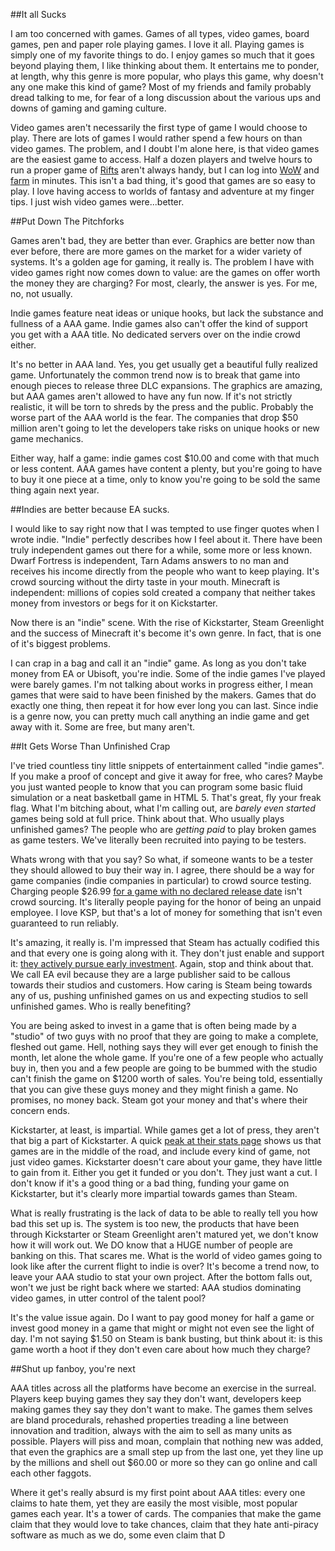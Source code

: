 <!-- 
.. link: 
.. description: 
.. tags: draft 
.. date: 2013/11/19 18:48:54
.. title: Six of One...
.. slug: six-of-one
-->

##It all Sucks

I am too concerned with games. Games of all types, video games, board games, pen and paper role playing games. I love it all. Playing games is simply one of my favorite things to do. I enjoy games so much that it goes beyond playing them, I like thinking about them. It entertains me to ponder, at length, why this genre is more popular, who plays this game, why doesn't any one make this kind of game? Most of my friends and family probably dread talking to me, for fear of a long discussion about the various ups and downs of gaming and gaming culture. 

Video games aren't necessarily the first type of game I would choose to play. There are lots of games I would rather spend a few hours on than video games. The problem, and I doubt I'm alone here, is that video games are the easiest game to access. Half a dozen players and twelve hours to run a proper game of [Rifts](http://www.palladiumbooks.com) aren't always handy, but I can log into [WoW](www.worldofwarcraft.com) and [farm](http://www.curse.com/addons/wow/gatherer) in minutes. This isn't a bad thing, it's good that games are so easy to play. I love having access to worlds of fantasy and adventure at my finger tips. I just wish video games were...better. 

##Put Down The Pitchforks

Games aren't bad, they are better than ever. Graphics are better now than ever before, there are more games on the market for a wider variety of systems. It's a golden age for gaming, it really is. The problem I have with video games right now comes down to value: are the games on offer worth the money they are charging? For most, clearly, the answer is yes. For me, no, not usually. 

Indie games feature neat ideas or unique hooks, but lack the substance and fullness of a AAA game. Indie games also can't offer the kind of support you get with a AAA title. No dedicated servers over on the indie crowd either. 

It's no better in AAA land. Yes, you get usually get a beautiful fully realized game. Unfortunately the common trend now is to break that game into enough pieces to release three DLC expansions. The graphics are amazing, but AAA games aren't allowed to have any fun now. If it's not strictly realistic, it will be torn to shreds by the press and the public. Probably the worse part of the AAA world is the fear. The companies that drop $50 million aren't going to let the developers take risks on unique hooks or new game mechanics.  

Either way, half a game: indie games cost $10.00 and come with that much or less content. AAA games have content a plenty, but you're going to have to buy it one piece at a time, only to know you're going to be sold the same thing again next year. 

##Indies are better because EA sucks. 

I would like to say right now that I was tempted to use finger quotes when I wrote indie. "Indie" perfectly describes how I feel about it. There have been truly independent games out there for a while, some more or less known. Dwarf Fortress is independent, Tarn Adams answers to no man and receives his income directly from the people who want to keep playing. It's crowd sourcing without the dirty taste in your mouth. Minecraft is independent: millions of copies sold created a company that neither takes money from investors or begs for it on Kickstarter. 

Now there is an "indie" scene. With the rise of Kickstarter, Steam Greenlight and the success of Minecraft it's become it's own genre. In fact, that is one of it's biggest problems. 

I can crap in a bag and call it an "indie" game. As long as you don't take money from EA or Ubisoft, you're indie. Some of the indie games I've played were barely games. I'm not talking about works in progress either, I mean games that were said to have been finished by the makers. Games that do exactly one thing, then repeat it for how ever long you can last. Since indie is a genre now, you can pretty much call anything an indie game and get away with it. Some are free, but many aren't. 

##It Gets Worse Than Unfinished Crap

I've tried countless tiny little snippets of entertainment called "indie games". If you make a proof of concept and give it away for free, who cares? Maybe you just wanted people to know that you can program some basic fluid simulation or a neat basketball game in HTML 5. That's great, fly your freak flag. What I'm bitching about, what I'm calling out, are _barely even started_ games being sold at full price. Think about that. Who usually plays unfinished games? The people who are _getting paid_ to play broken games as game testers. We've literally been recruited into paying to be testers. 

Whats wrong with that you say? So what, if someone wants to be a tester they should allowed to buy their way in. I agree, there should be a way for game companies (indie companies in particular) to crowd source testing. Charging people $26.99 [for a game with no declared release date](https://kerbalspaceprogram.com/faq.php) isn't crowd sourcing. It's literally people paying for the honor of being an unpaid employee. I love KSP, but that's a lot of money for something that isn't even guaranteed to run reliably.  

It's amazing, it really is. I'm impressed that Steam has actually codified this and that every one is going along with it. They don't just enable and support it: [they actively pursue early investment](http://steamcommunity.com/games/765/announcements/detail/1585553420145694979). Again, stop and think about that. We call EA evil because they are a large publisher said to be callous towards their studios and customers. How caring is Steam being towards any of us, pushing unfinished games on us and expecting studios to sell unfinished games. Who is really benefiting?  

You are being asked to invest in a game that is often being made by a "studio" of two guys with no proof that they are going to make a complete, fleshed out game. Hell, nothing says they will ever get enough to finish the month, let alone the whole game. If you're one of a few people who actually buy in, then you and a few people are going to be bummed with the studio can't finish the game on $1200 worth of sales. You're being told, essentially that you can give these guys money and they might finish a game. No promises, no money back. Steam got your money and that's where their concern ends. 

Kickstarter, at least, is impartial. While games get a lot of press, they aren't that big a part of Kickstarter. A quick [peak at their stats page](http://www.kickstarter.com/help/stats) shows us that games are in the middle of the road, and include every kind of game, not just video games. Kickstarter doesn't care about your game, they have little to gain from it. Either you get it funded or you don't. They just want a cut. I don't know if it's a good thing or a bad thing, funding your game on Kickstarter, but it's clearly more impartial towards games than Steam. 

What is really frustrating is the lack of data to be able to really tell you how bad this set up is. The system is too new, the products that have been through Kickstarter or Steam Greenlight aren't matured yet, we don't know how it will work out. We DO know that a HUGE number of people are banking on this. That scares me. What is the world of video games going to look like after the current flight to indie is over? It's become a trend now, to leave your AAA studio to stat your own project. After the bottom falls out, won't we just be right back where we started: AAA studios dominating video games, in utter control of the talent pool? 

It's the value issue again. Do I want to pay good money for half a game or invest good money in a game that might or might not even see the light of day. I'm not saying $1.50 on Steam is bank busting, but think about it: is this game worth a hoot if they don't even care about how much they charge?

##Shut up fanboy, you're next

AAA titles across all the platforms have become an exercise in the surreal. Players keep buying games they say they don't want, developers keep making games they say they don't want to make. The games them selves are bland procedurals, rehashed properties treading a line between innovation and tradition, always with the aim to sell as many units as possible. Players will piss and moan, complain that nothing new was added, that even the graphics are a small step up from the last one, yet they line up by the millions and shell out $60.00 or more so they can go online and call each other faggots. 

Where it get's really absurd is my first point about AAA titles: every one claims to hate them, yet they are easily the most visible, most popular games each year. It's a tower of cards. The companies that make the game claim that they would love to take chances, claim that they hate anti-piracy software as much as we do, some even claim that D

